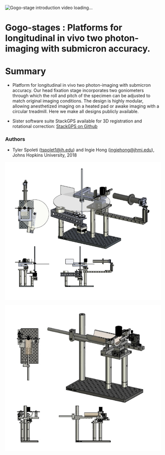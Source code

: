 
![Gogo-stage introduction video loading...](Media/From%20SolidWorks/Animations/Gogo-stages.gif)
# Gogo-stages : Platforms for longitudinal in vivo two photon-imaging with submicron accuracy.

# Summary #

* Platform for longitudinal in vivo two photon-imaging with submicron accuracy.  Our head fixation stage incorporates two goniometers through which the roll and pitch of the specimen can be adjusted to match original imaging conditions. The design is highly modular, allowing anesthetized imaging on a heated pad or awake imaging with a circular treadmill. Here we make all designs publicly available.

* Sister software suite StackGPS available for 3D registration and rotational correction: [StackGPS on Github](https://github.com/ingiehong/StackGPS)

### Authors ###

* Tyler Spoleti (tspolet1@jh.edu) and Ingie Hong (ingiehong@jhmi.edu), Johns Hopkins University, 2018

![Treadmill Imaging Rig](Treadmill%20Imaging%20Rig/Drawing%20Files/Treadmill%20Rig_multiview.jpg)

![Treadmill Imaging Rig](Anesthetized%20Imaging%20Rig/Drawing%20Files/Anesthetized%20Imaging%20Rig.jpg)
